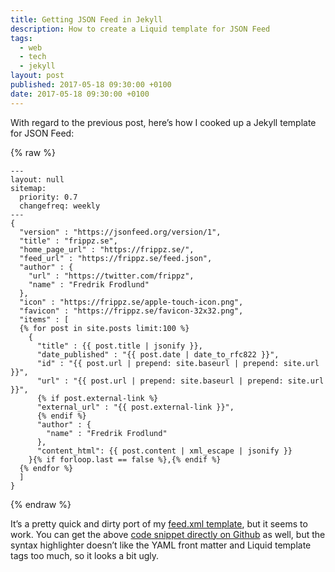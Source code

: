 ```yaml
---
title: Getting JSON Feed in Jekyll
description: How to create a Liquid template for JSON Feed
tags:
  - web
  - tech
  - jekyll
layout: post
published: 2017-05-18 09:30:00 +0100
date: 2017-05-18 09:30:00 +0100
---
```


With regard to the previous post, here’s how I cooked up a Jekyll template for JSON Feed:

{% raw %}

~~~liquid
---
layout: null
sitemap:
  priority: 0.7
  changefreq: weekly
---
{
  "version" : "https://jsonfeed.org/version/1",
  "title" : "frippz.se",
  "home_page_url" : "https://frippz.se/",
  "feed_url" : "https://frippz.se/feed.json",
  "author" : {
    "url" : "https://twitter.com/frippz",
    "name" : "Fredrik Frodlund"
  },
  "icon" : "https://frippz.se/apple-touch-icon.png",
  "favicon" : "https://frippz.se/favicon-32x32.png",
  "items" : [
  {% for post in site.posts limit:100 %}
    {
      "title" : {{ post.title | jsonify }},
      "date_published" : "{{ post.date | date_to_rfc822 }}",
      "id" : "{{ post.url | prepend: site.baseurl | prepend: site.url }}",
      "url" : "{{ post.url | prepend: site.baseurl | prepend: site.url }}",
      {% if post.external-link %}
      "external_url" : "{{ post.external-link }}",
      {% endif %}
      "author" : {
        "name" : "Fredrik Frodlund"
      },
      "content_html": {{ post.content | xml_escape | jsonify }}
    }{% if forloop.last == false %},{% endif %}
  {% endfor %}
  ]
}
~~~

{% endraw %}

It’s a pretty quick and dirty port of my [feed.xml template](https://github.com/frippz/frippz.se/blob/master/feed.xml), but it seems to work. You can get the above [code snippet directly on Github](https://github.com/frippz/frippz.se/blob/master/feed.json) as well, but the syntax highlighter doesn’t like the YAML front matter and Liquid template tags too much, so it looks a bit ugly.
